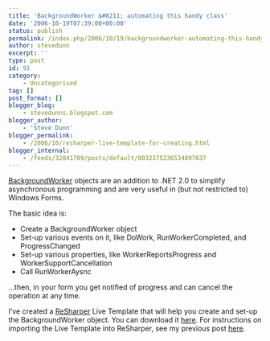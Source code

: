```yaml
---
title: 'BackgroundWorker &#8211; automating this handy class'
date: '2006-10-19T07:39:00+00:00'
status: publish
permalink: /index.php/2006/10/19/backgroundworker-automating-this-handy-class
author: stevedunn
excerpt: ''
type: post
id: 91
category:
    - Uncategorised
tag: []
post_format: []
blogger_blog:
    - stevedunns.blogspot.com
blogger_author:
    - 'Steve Dunn'
blogger_permalink:
    - /2006/10/resharper-live-template-for-creating.html
blogger_internal:
    - /feeds/32841709/posts/default/8032375236534897037
---
```

[BackgroundWorker](http://msdn2.microsoft.com/en-us/library/system.componentmodel.backgroundworker.aspx) objects are an addition to .NET 2.0 to simplify asynchronous programming and are very useful in (but not restricted to) Windows Forms.

The basic idea is:

- Create a BackgroundWorker object
- Set-up various events on it, like DoWork, RunWorkerCompleted, and ProgressChanged
- Set-up various properties, like WorkerReportsProgress and WorkerSupportCancellation
- Call RunWorkerAysnc

…then, in your form you get notified of progress and can cancel the operation at any time.

I’ve created a [ReSharper](http://www.jetbrains.com/resharper/) Live Template that will help you create and set-up the BackgroundWorker object. You can download it [here](http://files.dunnhq.com/backgroundWorkerLiveTemplate.xml). For instructions on importing the Live Template into ReSharper, see my previous post [here](http://stevedunns.blogspot.com/2006/10/resharper-live-templates-for-validating.html).